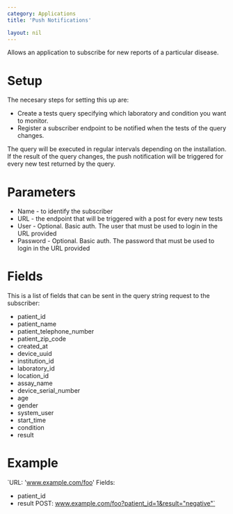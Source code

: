 ```yaml
---
category: Applications
title: 'Push Notifications'

layout: nil
---
```


Allows an application to subscribe for new reports of a particular disease.

# Setup

The necesary steps for setting this up are:

* Create a tests query specifying which laboratory and condition you want to monitor.
* Register a subscriber endpoint to be notified when the tests of the query changes.

The query will be executed in regular intervals depending on the installation. If the result of the query changes, the push notification will be triggered for every new test returned by the query.

# Parameters

* Name - to identify the subscriber
* URL - the endpoint that will be triggered with a post for every new tests
* User - Optional. Basic auth. The user that must be used to login in the URL provided
* Password - Optional. Basic auth. The password that must be used to login in the URL provided

# Fields

This is a list of fields that can be sent in the query string request to the subscriber:

* patient_id
* patient_name
* patient_telephone_number
* patient_zip_code
* created_at
* device_uuid
* institution_id
* laboratory_id
* location_id
* assay_name
* device_serial_number
* age
* gender
* system_user
* start_time
* condition
* result

# Example

`URL: 'www.example.com/foo'
Fields:
  - patient_id
  - result
POST: www.example.com/foo?patient_id=1&result="negative"`
